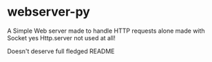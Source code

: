 # webserver-py
A Simple Web server made to handle HTTP requests alone made with Socket yes Http.server not used at all!

Doesn't deserve full fledged README
